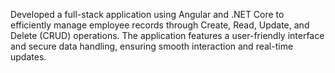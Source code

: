 Developed a full-stack application using Angular and .NET Core to efficiently 
manage employee records through Create, Read, Update, and Delete 
(CRUD) operations.
The application features a user-friendly interface and secure data handling, ensuring 
smooth interaction and real-time updates.
